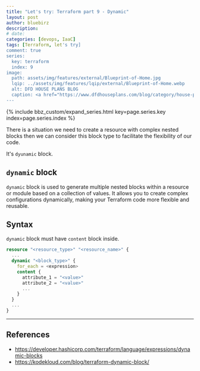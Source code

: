 ```yaml
---
title: "Let's try: Terraform part 9 - Dynamic"
layout: post
author: bluebirz
description:
# date: 
categories: [devops, IaaC]
tags: [Terraform, let's try]
comment: true
series:
  key: terraform
  index: 9
image:
  path: assets/img/features/external/Blueprint-of-Home.jpg
  lqip: ../assets/img/features/lqip/external/Blueprint-of-Home.webp
  alt: DFD HOUSE PLANS BLOG
  caption: <a href="https://www.dfdhouseplans.com/blog/category/house-plans/">DFD HOUSE PLANS BLOG</a>
---
```


{% include bbz_custom/expand_series.html key=page.series.key index=page.series.index %}

There is a situation we need to create a resource with complex nested blocks then we can consider this block type to facilitate the flexibility of our code.

It's `dyunamic` block.

## `dynamic` block

`dynamic` block is used to generate multiple nested blocks within a resource or module based on a collection of values. It allows you to create complex configurations dynamically, making your Terraform code more flexible and reusable.

## Syntax

`dynamic` block must have `content` block inside.

```terraform
resource "<resource_type>" "<resource_name>" {
  ...
  dynamic "<block_type>" {
    for_each = <expression>
    content {
      attribute_1 = "<value>"
      attribute_2 = "<value>"
      ...
    }
  }
  ...
}
```

---

## References

- <https://developer.hashicorp.com/terraform/language/expressions/dynamic-blocks>
- <https://kodekloud.com/blog/terraform-dynamic-block/>
